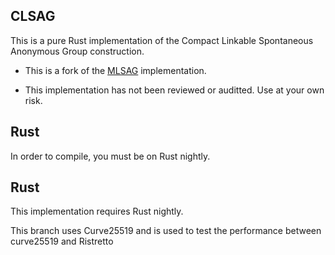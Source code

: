 ## CLSAG

This is a pure Rust implementation of the Compact Linkable Spontaneous Anonymous Group construction.

- This is a fork of the [MLSAG](https://github.com/crate-crypto/MLSAG) implementation.

- This implementation has not been reviewed or auditted. Use at your own risk.


## Rust

In order to compile, you must be on Rust nightly.

## Rust

This implementation requires Rust nightly.

This branch uses Curve25519 and is used to test the performance between curve25519 and Ristretto